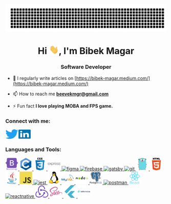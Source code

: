 
![gitartwork](artworkUpdate.svg)


<h1 align="center">Hi <img src="https://raw.githubusercontent.com/basnetsoyuj/basnetsoyuj/master/assets/images/wave.gif" width="30px"/>, I'm Bibek Magar</h1>
<h3 align="center">Software Developer</h3>

<!-- 

<p align="left"> <img src="https://komarev.com/ghpvc/?username=bibek-magar&label=Profile%20views&color=0e75b6&style=flat" alt="bibek-magar" /> </p>

<p align="left"> <a href="https://github.com/ryo-ma/github-profile-trophy"><img src="https://github-profile-trophy.vercel.app/?username=bibek-magar" alt="bibek-magar" /></a> </p>

<p align="left"> <a href="https://twitter.com/_bibek_ma" target="blank"><img src="https://img.shields.io/twitter/follow/_bibek_ma?logo=twitter&style=for-the-badge" alt="_bibek_ma" /></a>   </p>

-->

- 📝 I regularly write articles on [https://bibek-magar.medium.com/](https://bibek-magar.medium.com/)

- 📫 How to reach me **beevekmgr@gmail.com**

- ⚡ Fun fact **I love playing MOBA and FPS game.**

<h3 align="left">Connect with me:</h3>
<p style="display:flex" align="left">
<a href="https://twitter.com/_bibek_ma" target="blank"><img align="center" src="https://github.com/devicons/devicon/blob/master/icons/twitter/twitter-original.svg" alt="_bibek_ma" height="30" width="40" /></a>
 <a href="https://www.linkedin.com/in/bibekmagar/" target="blank">
   <img align="center" src="https://github.com/devicons/devicon/blob/master/icons/linkedin/linkedin-original.svg" alt="_bibek_ma" height="30" width="40" />
</a>
</p>



<h3 align="left">Languages and Tools:</h3>
<p align="left"> <a href="https://getbootstrap.com" target="_blank"> <img src="https://raw.githubusercontent.com/devicons/devicon/master/icons/bootstrap/bootstrap-plain-wordmark.svg" alt="bootstrap" width="40" height="40"/> </a> <a href="https://www.cprogramming.com/" target="_blank"> <img src="https://raw.githubusercontent.com/devicons/devicon/master/icons/c/c-original.svg" alt="c" width="40" height="40"/> </a> <a href="https://www.w3schools.com/css/" target="_blank"> <img src="https://raw.githubusercontent.com/devicons/devicon/master/icons/css3/css3-original-wordmark.svg" alt="css3" width="40" height="40"/> </a> <a href="https://expressjs.com" target="_blank"> <img src="https://raw.githubusercontent.com/devicons/devicon/master/icons/express/express-original-wordmark.svg" alt="express" width="40" height="40"/> </a> <a href="https://www.figma.com/" target="_blank"> <img src="https://www.vectorlogo.zone/logos/figma/figma-icon.svg" alt="figma" width="40" height="40"/> </a> <a href="https://firebase.google.com/" target="_blank"> <img src="https://www.vectorlogo.zone/logos/firebase/firebase-icon.svg" alt="firebase" width="40" height="40"/> </a> <a href="https://www.gatsbyjs.com/" target="_blank"> <img src="https://www.vectorlogo.zone/logos/gatsbyjs/gatsbyjs-icon.svg" alt="gatsby" width="40" height="40"/> </a> <a href="https://git-scm.com/" target="_blank"> <img src="https://www.vectorlogo.zone/logos/git-scm/git-scm-icon.svg" alt="git" width="40" height="40"/> </a> <a href="https://golang.org" target="_blank"> <img src="https://raw.githubusercontent.com/devicons/devicon/master/icons/go/go-original.svg" alt="go" width="40" height="40"/> </a> <a href="https://www.w3.org/html/" target="_blank"> <img src="https://raw.githubusercontent.com/devicons/devicon/master/icons/html5/html5-original-wordmark.svg" alt="html5" width="40" height="40"/> </a> <a href="https://www.java.com" target="_blank"> <img src="https://raw.githubusercontent.com/devicons/devicon/master/icons/java/java-original.svg" alt="java" width="40" height="40"/> </a> <a href="https://developer.mozilla.org/en-US/docs/Web/JavaScript" target="_blank"> <img src="https://raw.githubusercontent.com/devicons/devicon/master/icons/javascript/javascript-original.svg" alt="javascript" width="40" height="40"/> </a> <a href="https://jestjs.io" target="_blank"> <img src="https://www.vectorlogo.zone/logos/jestjsio/jestjsio-icon.svg" alt="jest" width="40" height="40"/> </a> <a href="https://www.linux.org/" target="_blank"> <img src="https://raw.githubusercontent.com/devicons/devicon/master/icons/linux/linux-original.svg" alt="linux" width="40" height="40"/> </a> <a href="https://www.mysql.com/" target="_blank"> <img src="https://raw.githubusercontent.com/devicons/devicon/master/icons/mysql/mysql-original-wordmark.svg" alt="mysql" width="40" height="40"/> </a> <a href="https://nodejs.org" target="_blank"> <img src="https://raw.githubusercontent.com/devicons/devicon/master/icons/nodejs/nodejs-original-wordmark.svg" alt="nodejs" width="40" height="40"/> </a> <a href="https://www.postgresql.org" target="_blank"> <img src="https://raw.githubusercontent.com/devicons/devicon/master/icons/postgresql/postgresql-original-wordmark.svg" alt="postgresql" width="40" height="40"/> </a> <a href="https://postman.com" target="_blank"> <img src="https://www.vectorlogo.zone/logos/getpostman/getpostman-icon.svg" alt="postman" width="40" height="40"/> </a> <a href="https://reactjs.org/" target="_blank"> <img src="https://raw.githubusercontent.com/devicons/devicon/master/icons/react/react-original-wordmark.svg" alt="react" width="40" height="40"/> </a> <a href="https://reactnative.dev/" target="_blank"> <img src="https://reactnative.dev/img/header_logo.svg" alt="reactnative" width="40" height="40"/> </a> <a href="https://redux.js.org" target="_blank"> <img src="https://raw.githubusercontent.com/devicons/devicon/master/icons/redux/redux-original.svg" alt="redux" width="40" height="40"/> </a> <a href="https://sass-lang.com" target="_blank"> <img src="https://raw.githubusercontent.com/devicons/devicon/master/icons/sass/sass-original.svg" alt="sass" width="40" height="40"/> </a> <a href="https://www.typescriptlang.org/" target="_blank"> <img src="https://github.com/devicons/devicon/blob/master/icons/flutter/flutter-plain.svg" alt="typescript" width="40" height="40"/> </a> 
<a href="https://www.typescriptlang.org/" target="_blank"> <img src="https://github.com/devicons/devicon/blob/master/icons/tailwindcss/tailwindcss-original-wordmark.svg" width="40" height="40"/> </a> 
</p>


<!-- 
<p><img align="left" src="https://github-readme-stats.vercel.app/api/top-langs?username=bibek-magar&show_icons=true&locale=en&layout=compact" alt="bibek-magar" /></p>

<p>&nbsp;<img align="center" src="https://github-readme-stats.vercel.app/api?username=bibek-magar&show_icons=true&locale=en" alt="bibek-magar" /></p>

<p><img align="center" src="https://github-readme-streak-stats.herokuapp.com/?user=bibek-magar&" alt="bibek-magar" /></p>

-->
